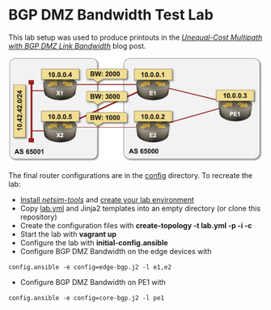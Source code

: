 # BGP DMZ Bandwidth Test Lab

This lab setup was used to produce printouts in the _[Unequal-Cost Multipath with BGP DMZ Link Bandwidth](https://blog.ipspace.net/2021/06/ucmp-bgp-link-bandwidth.html)_ blog post.

![Lab diagram](BGP-Link-Bandwidth-Lab.png)

The final router configurations are in the [config](config) directory. To recreate the lab:

* [Install *netsim-tools*](https://netsim-tools.readthedocs.io/en/latest/install.html) and [create your lab environment](https://netsim-tools.readthedocs.io/en/latest/install.html#building-the-lab-environment)
* Copy [lab.yml](lab.yml) and Jinja2 templates into an empty directory (or clone this repository)
* Create the configuration files with **create-topology -t lab.yml -p -i -c**
* Start the lab with **vagrant up**
* Configure the lab with **initial-config.ansible**
* Configure BGP DMZ Bandwidth on the edge devices with

```
config.ansible -e config=edge-bgp.j2 -l e1,e2
```

* Configure BGP DMZ Bandwidth on PE1 with

```
config.ansible -e config=core-bgp.j2 -l pe1
```
